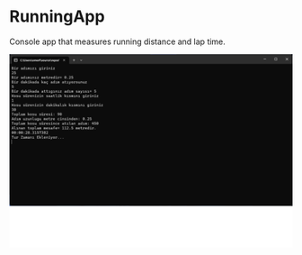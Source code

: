 # RunningApp

Console app that measures running distance and lap time.

![alt text](https://github.com/omerfdev/RunningApp/blob/master/RunningApp/Image/ConsoleGUI.png)
